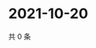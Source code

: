 # 2021-10-20

共 0 条

<!-- BEGIN WEIBO -->
<!-- 最后更新时间 Wed Oct 20 2021 08:40:05 GMT+0800 (China Standard Time) -->

<!-- END WEIBO -->
